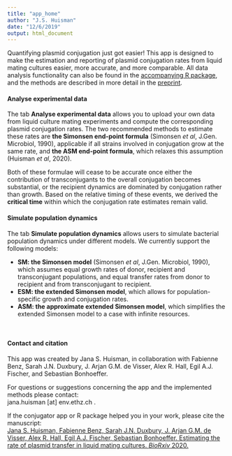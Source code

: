 ```yaml
---
title: "app_home"
author: "J.S. Huisman"
date: "12/6/2019"
output: html_document
---
```




Quantifying plasmid conjugation just got easier! This app is designed to make the estimation and reporting of plasmid conjugation rates from liquid mating cultures easier, more accurate, and more comparable. All data analysis functionality can also be found in the [accompanying R package](https://github.com/JSHuisman/conjugator), and the methods are described in more detail in the [preprint](https://www.biorxiv.org/content/10.1101/2020.03.09.980862v1). 
<br/>


#### Analyse experimental data
The tab **Analyse experimental data** allows you to upload your own data from liquid culture mating experiments and compute the corresponding plasmid conjugation rates. The two recommended methods to estimate these rates are **the Simonsen end-point formula** (Simonsen *et al*, J.Gen. Microbiol, 1990), applicable if all strains involved in conjugation grow at the same rate, and **the ASM end-point formula**, which relaxes this assumption (Huisman *et al*, 2020). 

Both of these formulae will cease to be accurate once either the contribution of transconjugants to the overall conjugation becomes substantial, or the recipient dynamics are dominated by conjugation rather than growth. Based on the relative timing of these events, we derived the **critical time** within which the conjugation rate estimates remain valid. 
<br/>


#### Simulate population dynamics 
The tab **Simulate population dynamics** allows users to simulate bacterial population dynamics under different models.
We currently support the following models:
- **SM: the Simonsen model** (Simonsen *et al*, J.Gen. Microbiol, 1990), which assumes equal growth rates of donor, recipient and transconjugant populations, and equal transfer rates from donor to recipient and from transconjugant to recipient.
- **ESM: the extended Simonsen model**, which allows for population-specific growth and conjugation rates.
- **ASM: the approximate extended Simonsen model**, which simplifies the extended Simonsen model to a case with infinite resources.
<br/>


#### Contact and citation 
This app was created by Jana S. Huisman, in collaboration with Fabienne Benz, Sarah J.N. Duxbury, J. Arjan G.M. de Visser, Alex R. Hall, Egil A.J. Fischer, and Sebastian Bonhoeffer.

For questions or suggestions concerning the app and the implemented methods please contact:<br/> jana.huisman [at] env.ethz.ch .<br/> 

If the conjugator app or R package helped you in your work, please cite the manuscript:<br/>
[Jana S. Huisman, Fabienne Benz, Sarah J.N. Duxbury, J. Arjan G.M. de Visser, Alex R. Hall, Egil A.J. Fischer, Sebastian Bonhoeffer. Estimating the rate of plasmid transfer in liquid mating cultures. *BioRxiv* 2020.](https://www.biorxiv.org/content/10.1101/2020.03.09.980862v1)
